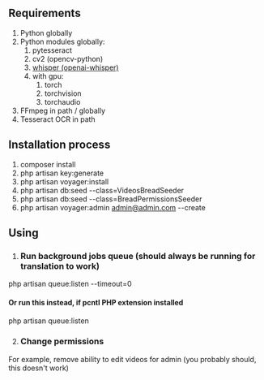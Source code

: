 ## Requirements
1. Python globally
2. Python modules globally:
    1. pytesseract
    2. cv2 (opencv-python)
    3. [whisper (openai-whisper)](https://github.com/openai/whisper)
    4. with gpu:
        1. torch
        2. torchvision
        3. torchaudio
3. FFmpeg in path / globally
4. Tesseract OCR in path

## Installation process

1. composer install
2. php artisan key:generate
3. php artisan voyager:install
4. php artisan db:seed --class=VideosBreadSeeder
5. php artisan db:seed --class=BreadPermissionsSeeder
6. php artisan voyager:admin admin@admin.com --create

## Using

1. ### Run background jobs queue (should always be running for translation to work)

php artisan queue:listen --timeout=0

#### Or run this instead, if pcntl PHP extension installed

php artisan queue:listen

2. ### Change permissions

For example, remove ability to edit videos for admin (you probably should, this doesn't work)
